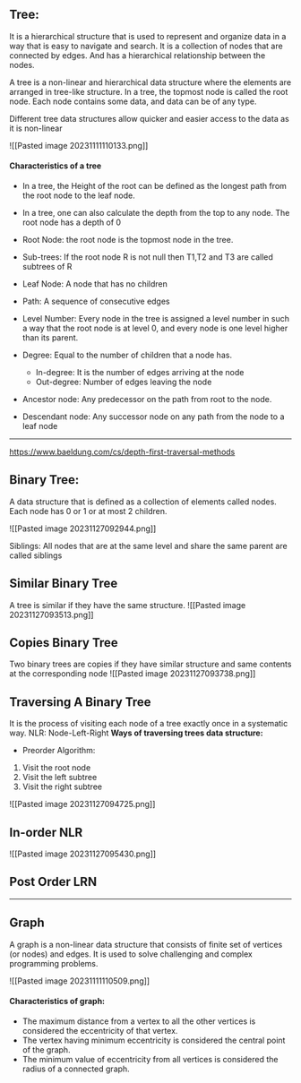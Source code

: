 ## Tree:

It is a hierarchical structure that is used to represent and organize data in a way that is easy to navigate and search.  It is a collection of nodes that are connected by edges. And has a hierarchical relationship between the nodes.

A tree is a non-linear and hierarchical data structure where the elements are arranged in tree-like structure. In a tree, the topmost node is called the root node. Each node contains some data, and data can be of any type. 


Different tree data structures allow quicker and easier access to the data as it is non-linear

![[Pasted image 20231111110133.png]]
#### Characteristics of a tree
- In a tree, the Height of the root can be defined as the longest path from the root node to the leaf node. 
- In a tree, one can also calculate the depth from the top to any node. The root node has a depth of 0

- Root Node: the root node is the topmost node in the tree. 
- Sub-trees: If the root node R is not null then T1,T2 and T3 are called subtrees of R
- Leaf Node: A node that has no children 
- Path: A sequence of consecutive edges
- Level Number: Every node in the tree is assigned a level number in such a way that the root node is at level 0, and every node is one level higher than its parent.
- Degree: Equal to the number of children that a node has. 
	- In-degree: It is the number of edges arriving at the node
	- Out-degree: Number of edges leaving the node
- Ancestor node: Any predecessor on the path from root to the node. 
- Descendant node: Any successor node on any path from the node to a leaf node

---
https://www.baeldung.com/cs/depth-first-traversal-methods
## Binary Tree:
A data structure that is defined as a collection of elements called nodes. Each node has 0 or 1 or at most 2 children. 

![[Pasted image 20231127092944.png]]

Siblings: All nodes that are at the same level and share the same parent are called siblings

## Similar Binary Tree
A tree is similar if they have the same structure. 
![[Pasted image 20231127093513.png]]

## Copies Binary Tree
Two binary trees are copies if they have similar structure and same contents at the corresponding node
![[Pasted image 20231127093738.png]]


## Traversing A Binary Tree
It is the process of visiting each node of a tree exactly once in a systematic way. 
NLR: Node-Left-Right
**Ways of traversing trees data structure:**
- Preorder Algorithm:
1. Visit the root node
2. Visit the left subtree
3. Visit the right subtree

![[Pasted image 20231127094725.png]] 


## In-order NLR
![[Pasted image 20231127095430.png]]

## Post Order LRN
---
## Graph

A graph is a non-linear data structure that consists of finite set of vertices (or nodes) and edges. It is used to solve challenging and complex programming problems. 

![[Pasted image 20231111110509.png]]
#### Characteristics of graph:
- The maximum distance from a vertex to all the other vertices is considered the eccentricity of that vertex. 
- The vertex having minimum eccentricity is considered the central point of the graph. 
- The minimum value of eccentricity from all vertices is considered the radius of a connected graph. 